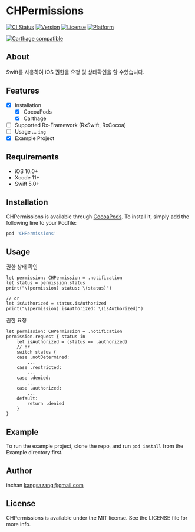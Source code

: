 # CHPermissions

[![CI Status](https://img.shields.io/travis/inchan/CHPermissions.svg?style=flat)](https://travis-ci.org/github/inchan/CHPermissions)
[![Version](https://img.shields.io/cocoapods/v/CHPermissions.svg?style=flat)](https://cocoapods.org/pods/CHPermissions)
[![License](https://img.shields.io/cocoapods/l/CHPermissions.svg?style=flat)](https://cocoapods.org/pods/CHPermissions)
[![Platform](https://img.shields.io/cocoapods/p/CHPermissions.svg?style=flat)](https://cocoapods.org/pods/CHPermissions)

[![Carthage compatible](https://img.shields.io/badge/Carthage-compatible-4BC51D.svg?style=flat)](https://github.com/Carthage/Carthage)

## About

Swift를 사용하여 iOS 권한을 요청 및 상태확인을 할 수있습니다.

## Features

- [x] Installation
    - [x] CocoaPods 
    - [x] Carthage
- [ ] Supported Rx-Framework (RxSwift, RxCocoa)
- [ ] Usage ... `ing`
- [x] Example Project

## Requirements

- iOS 10.0+
- Xcode 11+
- Swift 5.0+

## Installation

CHPermissions is available through [CocoaPods](https://cocoapods.org). To install
it, simply add the following line to your Podfile:

```ruby
pod 'CHPermissions'
```

## Usage

권한 상태 확인  

    let permission: CHPermission = .notification
    let status = permission.status
    print("\(permission) status: \(status)")

    // or
    let isAuthorized = status.isAuthorized
    print("\(permission) isAuthorized: \(isAuthorized)")

권한 요청  

    let permission: CHPermission = .notification 
    permission.request { status in          
        let isAuthorized = (status == .authorized)  
        // or 
        switch status {
        case .notDetermined:
            ... 
        case .restricted:
            ...
        case .denied:
            ... 
        case .authorized:
            ... 
        default:
            return .denied
        }
    }

## Example

To run the example project, clone the repo, and run `pod install` from the Example directory first.

## Author

inchan kangsazang@gmail.com

## License

CHPermissions is available under the MIT license. See the LICENSE file for more info.

